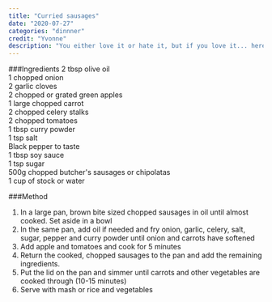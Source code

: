 ```yaml
---
title: "Curried sausages"
date: "2020-07-27"
categories: "dinnner"
credit: "Yvonne"
description: "You either love it or hate it, but if you love it... here 'tis. Mum used to boil the snags before she used them; that is too much pot washing for my liking, just chop them up and brown them first in the pan you are going to cook the curry in"
---
```

###Ingredients
2 tbsp olive oil  
1 chopped onion  
2 garlic cloves  
2 chopped or grated green apples  
1 large chopped carrot  
2 chopped celery stalks  
2 chopped tomatoes  
1 tbsp curry powder  
1 tsp salt  
Black pepper to taste  
1 tbsp soy sauce  
1 tsp sugar  
500g chopped butcher's sausages or chipolatas  
1 cup of stock or water  

###Method
1. In a large pan, brown bite sized chopped sausages in oil until almost cooked. Set aside in a bowl
2. In the same pan, add oil if needed and fry onion, garlic, celery, salt, sugar, pepper and curry powder until onion and carrots have softened
3. Add apple and tomatoes and cook for 5 minutes
4. Return the cooked, chopped sausages to the pan and add the remaining ingredients.
5. Put the lid on the pan and simmer until carrots and other vegetables are cooked through (10-15 minutes)
6. Serve with mash or rice and vegetables

